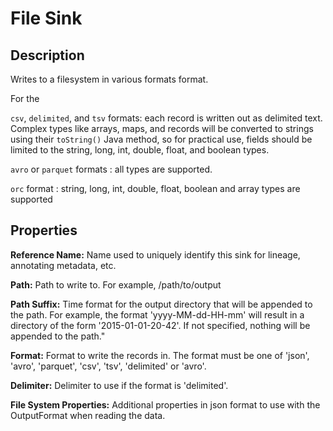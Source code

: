 # File Sink


Description
-----------
Writes to a filesystem in various formats format.

For the

`csv`, `delimited`, and `tsv` formats: each record is written out as delimited text. Complex types like arrays, maps, and records will be converted to strings using their
                                       ``toString()`` Java method, so for practical use, fields should be limited to the
                                       string, long, int, double, float, and boolean types.

`avro` or `parquet` formats :  all types are supported.

`orc` format : string, long, int, double, float, boolean and array types are supported 

Properties
----------
**Reference Name:** Name used to uniquely identify this sink for lineage, annotating metadata, etc.

**Path:** Path to write to. For example, /path/to/output

**Path Suffix:** Time format for the output directory that will be appended to the path.
For example, the format 'yyyy-MM-dd-HH-mm' will result in a directory of the form '2015-01-01-20-42'.
If not specified, nothing will be appended to the path."

**Format:** Format to write the records in.
The format must be one of 'json', 'avro', 'parquet', 'csv', 'tsv', 'delimited' or 'avro'.

**Delimiter:** Delimiter to use if the format is 'delimited'.

**File System Properties:** Additional properties in json format to use with the OutputFormat when reading the data.
